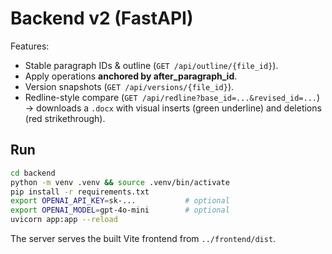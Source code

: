 # Backend v2 (FastAPI)
Features:
- Stable paragraph IDs & outline (`GET /api/outline/{file_id}`).
- Apply operations **anchored by after_paragraph_id**.
- Version snapshots (`GET /api/versions/{file_id}`).
- Redline-style compare (`GET /api/redline?base_id=...&revised_id=...`) -> downloads a `.docx` with visual inserts (green underline) and deletions (red strikethrough).

## Run
```bash
cd backend
python -m venv .venv && source .venv/bin/activate
pip install -r requirements.txt
export OPENAI_API_KEY=sk-...           # optional
export OPENAI_MODEL=gpt-4o-mini        # optional
uvicorn app:app --reload
```
The server serves the built Vite frontend from `../frontend/dist`.
